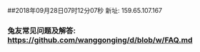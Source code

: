 ##2018年09月28日07时12分07秒 新址: 159.65.107.167
### 兔友常见问题及解答: https://github.com/wanggonging/d/blob/w/FAQ.md
